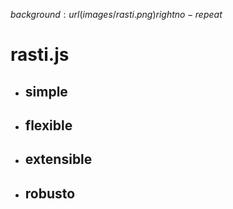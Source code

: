 $background: url(images/rasti.png) right no-repeat$

# rasti.js

* ## simple
* ## flexible
* ## extensible
* ## robusto